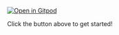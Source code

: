 [![Open in Gitpod](https://gitpod.io/button/open-in-gitpod.svg)](https://gitpod.io/#https://github.com/jnoahjohnson/feature-flagging)

Click the button above to get started!
